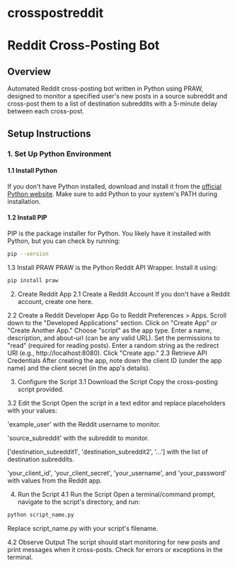 # crosspostreddit

# Reddit Cross-Posting Bot

## Overview

Automated Reddit cross-posting bot written in Python using PRAW, designed to monitor a specified user's new posts in a source subreddit and cross-post them to a list of destination subreddits with a 5-minute delay between each cross-post.

## Setup Instructions

### 1. Set Up Python Environment

#### 1.1 Install Python

If you don't have Python installed, download and install it from the [official Python website](https://www.python.org/downloads/). Make sure to add Python to your system's PATH during installation.

#### 1.2 Install PIP

PIP is the package installer for Python. You likely have it installed with Python, but you can check by running:

```bash
pip --version
```

1.3 Install PRAW
PRAW is the Python Reddit API Wrapper. Install it using:

```bash
pip install praw
```
2. Create Reddit App
2.1 Create a Reddit Account
If you don't have a Reddit account, create one here.

2.2 Create a Reddit Developer App
Go to Reddit Preferences > Apps.
Scroll down to the "Developed Applications" section.
Click on "Create App" or "Create Another App."
Choose "script" as the app type.
Enter a name, description, and about-url (can be any valid URL).
Set the permissions to "read" (required for reading posts).
Enter a random string as the redirect URI (e.g., http://localhost:8080).
Click "Create app."
2.3 Retrieve API Credentials
After creating the app, note down the client ID (under the app name) and the client secret (in the app's details).

3. Configure the Script
3.1 Download the Script
Copy the cross-posting script provided.

3.2 Edit the Script
Open the script in a text editor and replace placeholders with your values:

'example_user' with the Reddit username to monitor.

'source_subreddit' with the subreddit to monitor.

['destination_subreddit1', 'destination_subreddit2', '...'] with the list of destination subreddits.

'your_client_id', 'your_client_secret', 'your_username', and 'your_password' with values from the Reddit app.

4. Run the Script
4.1 Run the Script
Open a terminal/command prompt, navigate to the script's directory, and run:

```bash
python script_name.py
```
Replace script_name.py with your script's filename.

4.2 Observe Output
The script should start monitoring for new posts and print messages when it cross-posts. Check for errors or exceptions in the terminal.

